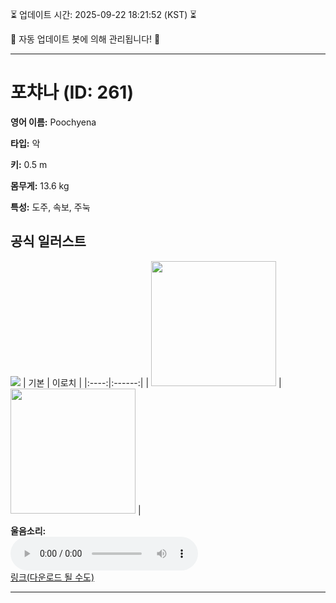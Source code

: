 
⏳ 업데이트 시간: 2025-09-22 18:21:52 (KST) ⏳

🤖 자동 업데이트 봇에 의해 관리됩니다! 🤖

---

# 포챠나 (ID: 261)
**영어 이름:** Poochyena

**타입:** 악

**키:** 0.5 m

**몸무게:** 13.6 kg

**특성:** 도주, 속보, 주눅

## 공식 일러스트
![](https://raw.githubusercontent.com/PokeAPI/sprites/master/sprites/pokemon/other/official-artwork/261.png)
| 기본 | 이로치 |
|:----:|:------:|
| <img src="http://play.pokemonshowdown.com/sprites/ani/poochyena.gif" width="200"> | <img src="http://play.pokemonshowdown.com/sprites/ani-shiny/poochyena.gif" width="200"> |

**울음소리:**<br><audio controls src="https://raw.githubusercontent.com/PokeAPI/cries/main/cries/pokemon/latest/261.ogg"></audio><br> [링크(다운로드 될 수도)](https://raw.githubusercontent.com/PokeAPI/cries/main/cries/pokemon/latest/261.ogg)


---
